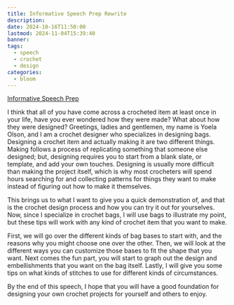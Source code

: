 ```yaml
---
title: Informative Speech Prep Rewrite
description: 
date: 2024-10-16T11:50:00
lastmod: 2024-11-04T15:39:40
banner: 
tags:
  - speech
  - crochet
  - design
categories:
  - bloom
---
```

  
[Informative Speech Prep](./Informative%20Speech%20Prep.md)  
  
I think that all of you have come across a crocheted item at least once in your life, have you ever wondered how they were made? What about how they were designed? Greetings, ladies and gentlemen, my name is Yoela Olson, and I am a crochet designer who specializes in designing bags. Designing a crochet item and actually making it are two different things. Making follows a process of replicating something that someone else designed; but, designing requires you to start from a blank slate, or template, and add your own touches. Designing is usually more difficult than making the project itself, which is why most crocheters will spend hours searching for and collecting patterns for things they want to make instead of figuring out how to make it themselves.  
  
This brings us to what I want to give you a quick demonstration of, and that is the crochet design process and how you can try it out for yourselves. Now, since I specialize in crochet bags, I will use bags to illustrate my point, but these tips will work with any kind of crochet item that you want to make.  
  
First, we will go over the different kinds of bag bases to start with, and the reasons why you might choose one over the other. Then, we will look at the different ways you can customize those bases to fit the shape that you want. Next comes the fun part, you will start to graph out the design and embellishments that you want on the bag itself. Lastly, I will give you some tips on what kinds of stitches to use for different kinds of circumstances.  
  
By the end of this speech, I hope that you will have a good foundation for designing your own crochet projects for yourself and others to enjoy.  
